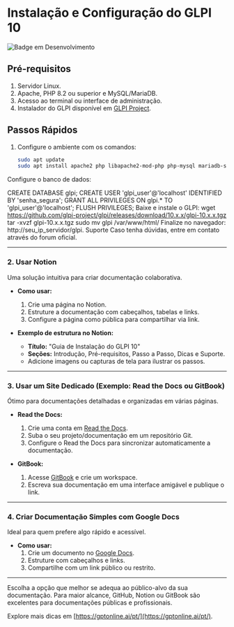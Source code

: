 # Instalação e Configuração do GLPI 10
![Badge em Desenvolvimento](http://img.shields.io/static/v1?label=STATUS&message=EM%20DESENVOLVIMENTO&color=GREEN&style=for-the-badge)

## Pré-requisitos
1. Servidor Linux.
2. Apache, PHP 8.2 ou superior e MySQL/MariaDB.
3. Acesso ao terminal ou interface de administração.
4. Instalador do GLPI disponível em [GLPI Project](https://glpi-project.org/).

## Passos Rápidos
1. Configure o ambiente com os comandos:
   ```bash
   sudo apt update
   sudo apt install apache2 php libapache2-mod-php php-mysql mariadb-server unzip -y
Configure o banco de dados:

CREATE DATABASE glpi;
CREATE USER 'glpi_user'@'localhost' IDENTIFIED BY 'senha_segura';
GRANT ALL PRIVILEGES ON glpi.* TO 'glpi_user'@'localhost';
FLUSH PRIVILEGES;
Baixe e instale o GLPI:
wget https://github.com/glpi-project/glpi/releases/download/10.x.x/glpi-10.x.x.tgz
tar -xvzf glpi-10.x.x.tgz
sudo mv glpi /var/www/html/
Finalize no navegador: http://seu_ip_servidor/glpi.
Suporte
Caso tenha dúvidas, entre em contato através do forum oficial.


---

### **2. Usar Notion**
Uma solução intuitiva para criar documentação colaborativa.

- **Como usar:**
  1. Crie uma página no Notion.
  2. Estruture a documentação com cabeçalhos, tabelas e links.
  3. Configure a página como pública para compartilhar via link.

- **Exemplo de estrutura no Notion:**
  - **Título:** "Guia de Instalação do GLPI 10"
  - **Seções:** Introdução, Pré-requisitos, Passo a Passo, Dicas e Suporte.
  - Adicione imagens ou capturas de tela para ilustrar os passos.

---

### **3. Usar um Site Dedicado (Exemplo: Read the Docs ou GitBook)**
Ótimo para documentações detalhadas e organizadas em várias páginas.

- **Read the Docs:**
  1. Crie uma conta em [Read the Docs](https://readthedocs.org/).
  2. Suba o seu projeto/documentação em um repositório Git.
  3. Configure o Read the Docs para sincronizar automaticamente a documentação.

- **GitBook:**
  1. Acesse [GitBook](https://www.gitbook.com/) e crie um workspace.
  2. Escreva sua documentação em uma interface amigável e publique o link.

---

### **4. Criar Documentação Simples com Google Docs**
Ideal para quem prefere algo rápido e acessível.

- **Como usar:**
  1. Crie um documento no [Google Docs](https://docs.google.com/).
  2. Estruture com cabeçalhos e links.
  3. Compartilhe com um link público ou restrito.

---

Escolha a opção que melhor se adequa ao público-alvo da sua documentação. Para maior alcance, GitHub, Notion ou GitBook são excelentes para documentações públicas e profissionais.  

Explore mais dicas em [https://gptonline.ai/pt/](https://gptonline.ai/pt/).
